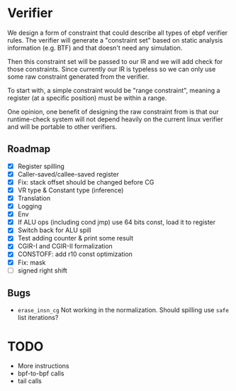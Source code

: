 # Verifier

We design a form of constraint that could describe all types of ebpf verifier rules. The verifier will generate a "constraint set" based on static analysis information (e.g. BTF) and that doesn't need any simulation.

Then this constraint set will be passed to our IR and we will add check for those constraints. Since currently our IR is typeless so we can only use some raw constraint generated from the verifier.

To start with, a simple constraint would be "range constraint", meaning a register (at a specific position) must be within a range.

One opinion, one benefit of designing the raw constraint from is that our runtime-check system will not depend heavily on the current linux verifier and will be portable to other verifiers.

## Roadmap

- [x] Register spilling
- [x] Caller-saved/callee-saved register
- [x] Fix: stack offset should be changed before CG
- [x] VR type & Constant type (inference)
- [x] Translation
- [x] Logging
- [x] Env
- [x] If ALU ops (including cond jmp) use 64 bits const, load it to register
- [x] Switch back for ALU spill
- [x] Test adding counter & print some result
- [x] CGIR-I and CGIR-II formalization
- [x] CONSTOFF: add r10 const optimization
- [x] Fix: mask
- [ ] signed right shift

## Bugs

- `erase_insn_cg` Not working in the normalization. Should spilling use `safe` list iterations?

# TODO

- More instructions
- bpf-to-bpf calls
- tail calls
